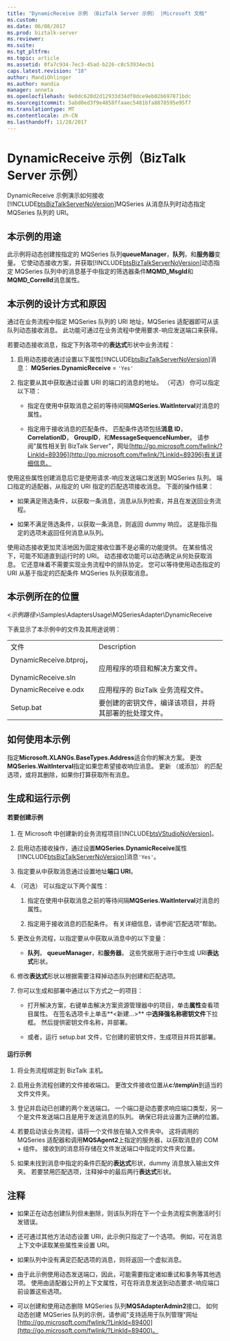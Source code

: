 ```yaml
---
title: "DynamicReceive 示例 （BizTalk Server 示例） |Microsoft 文档"
ms.custom: 
ms.date: 06/08/2017
ms.prod: biztalk-server
ms.reviewer: 
ms.suite: 
ms.tgt_pltfrm: 
ms.topic: article
ms.assetid: 0fa7c934-7ec3-45ad-b226-c8c53934ecb1
caps.latest.revision: "18"
author: MandiOhlinger
ms.author: mandia
manager: anneta
ms.openlocfilehash: 9e0dc620d2d12933d34df0dce9eb02b697871bdc
ms.sourcegitcommit: 5abd0ed3f9e4858ffaaec5481bfa8878595e95f7
ms.translationtype: MT
ms.contentlocale: zh-CN
ms.lasthandoff: 11/28/2017
---
```

# <a name="dynamicreceive-sample-biztalk-server-sample"></a>DynamicReceive 示例（BizTalk Server 示例）
DynamicReceive 示例演示如何接收[!INCLUDE[btsBizTalkServerNoVersion](../includes/btsbiztalkservernoversion-md.md)]MQSeries 从消息队列时动态指定 MQSeries 队列的 URI。  
  
## <a name="what-this-sample-does"></a>本示例的用途  
 此示例将动态创建按指定的 MQSeries 队列**queueManager**，**队列**，和**服务器**变量。 它使动态接收方案，并获取[!INCLUDE[btsBizTalkServerNoVersion](../includes/btsbiztalkservernoversion-md.md)]动态指定 MQSeries 队列中的消息基于中指定的筛选器条件**MQMD_MsgId**和**MQMD_CorrelId**消息属性。  
  
## <a name="how-this-sample-was-designed-and-why"></a>本示例的设计方式和原因  
 通过在业务流程中指定 MQSeries 队列的 URI 地址，MQSeries 适配器即可从该队列动态接收消息。 此功能可通过在业务流程中使用要求-响应发送端口来获得。  
  
 若要动态接收消息，指定下列各项中的**表达式**形状中业务流程：  
  
1.  启用动态接收通过设置以下属性[!INCLUDE[btsBizTalkServerNoVersion](../includes/btsbiztalkservernoversion-md.md)]消息： **MQSeries.DynamicReceive** = `'Yes'`  
  
2.  指定要从其中获取通过设置 URI 的端口的消息的地址。 （可选） 你可以指定以下项：  
  
    -   指定在使用中获取消息之前的等待间隔**MQSeries.WaitInterval**对消息的属性。  
  
    -   指定用于接收消息的匹配条件。 匹配条件选项包括**消息 ID**， **CorrelationID**， **GroupID**，和**MessageSequenceNumber**。 请参阅"属性相关到 BizTalk Server"，网址[http://go.microsoft.com/fwlink/?LinkId=89396](http://go.microsoft.com/fwlink/?LinkId=89396)有关详细信息。  
  
 使用这些属性创建消息后它是使用请求-响应发送端口发送到 MQSeries 队列。 端口指定的适配器，从指定的 URI 指定的匹配选项接收消息。 下面的操作结果：  
  
-   如果满足筛选条件，以获取一条消息，消息从队列检索，并且在发送回业务流程。  
  
-   如果不满足筛选条件，以获取一条消息，则返回 dummy 响应。 这是指示指定的选项未返回任何消息从队列。  
  
 使用动态接收更加灵活地因为固定接收位置不是必需的功能提供。 在某些情况下，可能不知道直到运行时的 URI。 动态接收功能可以动态确定从何处获取消息。 它还意味着不需要实现业务流程中的排队协定。  您可以等待使用动态指定的 URI 从基于指定的匹配条件 MQSeries 队列获取消息。  
  
## <a name="where-to-find-this-sample"></a>本示例所在的位置  
 \<*示例路径*\>\Samples\AdaptersUsage\MQSeriesAdapter\DynamicReceive  
  
 下表显示了本示例中的文件及其用途说明：  
  
|||  
|-|-|  
|文件|Description|  
|DynamicReceive.btproj，<br /><br /> DynamicReceive.sln|应用程序的项目和解决方案文件。|  
|DynamicReceive e.odx|应用程序的 BizTalk 业务流程文件。|  
|Setup.bat|要创建的密钥文件，编译该项目，并将其部署的批处理文件。|  
  
## <a name="how-to-use-this-sample"></a>如何使用本示例  
 指定**Microsoft.XLANGs.BaseTypes.Address**适合你的解决方案。 更改**MQSeries.WaitInterval**指定如果您希望接收响应消息。 更新 （或添加） 的匹配选项，或将其删除，如果你打算获取所有消息。  
  
## <a name="building-and-running-the-sample"></a>生成和运行示例  
  
#### <a name="to-create-the-sample"></a>若要创建示例  
  
1.  在 Microsoft 中创建新的业务流程项目[!INCLUDE[btsVStudioNoVersion](../includes/btsvstudionoversion-md.md)]。  
  
2.  启用动态接收操作，通过设置**MQSeries.DynamicReceive**属性[!INCLUDE[btsBizTalkServerNoVersion](../includes/btsbiztalkservernoversion-md.md)]消息`'Yes'`。  
  
3.  指定要从中获取消息通过设置地址**端口 URI**。  
  
4.  （可选） 可以指定以下两个属性：  
  
    1.  指定在使用中获取消息之前的等待间隔**MQSeries.WaitInterval**对消息的属性。  
  
    2.  指定用于接收消息的匹配条件。 有关详细信息，请参阅“匹配选项”帮助。  
  
5.  更改业务流程，以指定要从中获取从消息中的以下变量：  
  
    -   **队列**， **queueManager**，和**服务器**。 这些凭据用于进行中生成 URI**表达式**形状。  
  
6.  修改**表达式**形状以根据需要注释掉动态队列创建和匹配选项。  
  
7.  你可以生成和部署中通过以下方式之一的项目：  
  
    -   打开解决方案，右键单击解决方案资源管理器中的项目，单击**属性**查看项目属性。 在签名选项卡上单击**\<新建...\>** 中**选择强名称密钥文件**下拉框。 然后提供密钥文件名称，并部署。  
  
    -   或者，运行 setup.bat 文件，它创建的密钥文件，生成项目并将其部署。  
  
#### <a name="to-run-the-sample"></a>运行示例  
  
1.  将业务流程绑定到 BizTalk 主机。  
  
2.  启用业务流程创建的文件接收端口。 更改文件接收位置从**c:\temp\in**到适当的文件文件夹。  
  
3.  登记并启动已创建的两个发送端口。 一个端口是动态要求响应端口类型，另一个是文件发送端口且是用于发送消息的队列。 确保已将此设置为正确的位置。  
  
4.  若要启动该业务流程，请将一个文件放在输入文件夹中。 这将调用的 MQSeries 适配器和调用**MQSAgent2**上指定的服务器，以获取消息的 COM + 组件。 接收到的消息将存储在文件发送端口中指定的文件夹位置。  
  
5.  如果未找到消息中指定的条件匹配的**表达式**形状，dummy 消息放入输出文件夹。 若要禁用匹配选项，注释掉中的最后两行**表达式**形状。  
  
## <a name="comments"></a>注释  
  
-   如果正在动态创建队列但未删除，则该队列将在下一个业务流程实例激活时引发错误。  
  
-   还可通过其他方法动态设置 URI，此示例只指定了一个选项。 例如，可在消息上下文中读取某些属性来设置 URI。  
  
-   如果队列中没有满足匹配选项的消息，则将返回一个虚拟消息。  
  
-   由于此示例使用动态发送端口，因此，可能需要指定诸如重试和事务等其他选项。 使用由适配器公开的上下文属性，可在将消息发送到动态要求-响应端口前设置这些选项。  
  
-   可以创建和使用动态删除 MQSeries 队列**MQSAdapterAdmin2**接口。 如何动态创建 MQSeries 队列的示例，请参阅"支持适用于队列管理"网址[http://go.microsoft.com/fwlink/?LinkId=89400](http://go.microsoft.com/fwlink/?LinkId=89400)。